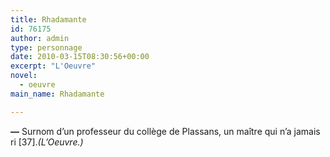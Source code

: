 ```yaml
---
title: Rhadamante
id: 76175
author: admin
type: personnage
date: 2010-03-15T08:30:56+00:00
excerpt: "L'Oeuvre"
novel:
  - oeuvre
main_name: Rhadamante

---
```

**—** Surnom d&rsquo;un professeur du collège de Plassans, un maître qui n&rsquo;a jamais ri [37]._(L&rsquo;Oeuvre.)_